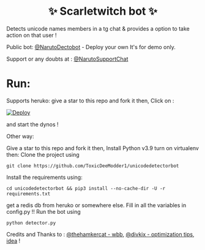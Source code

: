 <h1 align="center"> 
    ✨ Scarletwitch bot ✨ 
</h1>
Detects unicode names members in a tg chat & provides a option to take action on that user !

Public bot: [@NarutoDectobot](https://telegram.me/scarletwitchprobot) - Deploy your own It's for demo only.

Support or any doubts at : [@NarutoSupportChat](https://telegram.me/NarutoSupportChat)

# Run:
Supports heruko:
give a star to this repo and fork it then,
Click on :

<a href="https://heroku.com/deploy?template=https://github.com/ToxicDeeModder1/unicodedetectorbot">
            <img src="https://www.herokucdn.com/deploy/button.svg" alt="Deploy">
        </a>

and start the dynos !

Other way:

Give a star to this repo and fork it then,
Install Python v3.9
turn on virtualenv then:
Clone the project using

``git clone https://github.com/ToxicDeeModder1/unicodedetectorbot``

Install the requirements using:

``cd unicodedetectorbot && pip3 install --no-cache-dir -U -r requirements.txt``

get a redis db from heruko or somewhere else.
Fill in all the variables in config.py !!
Run the bot using

``python detector.py``

Credits and Thanks to :
[@thehamkercat - wbb](https://github.com/TheHamkerCat/WilliamButcherBot), [@divkix - optimization tips](https://github.com/DivideProjects/Alita_Robot), [idea](https://github.com/Squirrel-Network/nebula8/blob/master/core/utilities/regex.py) !
